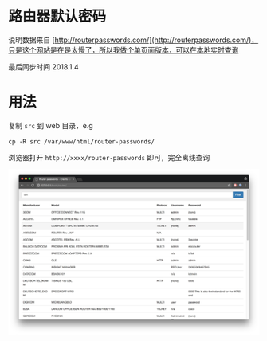 # 路由器默认密码

说明数据来自 [http://routerpasswords.com/](http://routerpasswords.com/)，只是这个网站是在是太慢了，所以我做个单页面版本，可以在本地实时查询

最后同步时间 2018.1.4

# 用法

复制 `src` 到 web 目录，e.g

```
cp -R src /var/www/html/router-passwords/
```

浏览器打开 `http://xxxx/router-passwords` 即可，完全离线查询

![screenshot](https://raw.githubusercontent.com/CaledoniaProject/router-passwords/master/screenshots/webui.jpg)